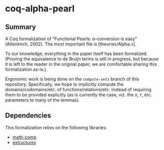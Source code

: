 # coq-alpha-pearl

## Summary

A Coq formalization of "Functional Pearls: α-conversion is easy" (Altenkirch, 2002). The most important file is [theories/Alpha.v].

To our knowledge, everything in the paper itself has been formalized. (Proving the equivalence to de Bruijn terms is still in progress, but because it is left to the reader in the original paper, we are comfortable sharing this formalization as-is.)

Ergonomic work is being done on the `compute-sets` branch of this repository. Specifically, we hope to implicitly compute the domains/codomains/etc. of functions/relations/etc. instead of requiring them to be provided explicitly (as is currently the case, viz. the `X`, `Y`, etc. parameters to many of the lemmas).

## Dependencies

This formalization relies on the following libraries:

  - [math-comp](https://github.com/math-comp/math-comp/)
  - [extructures](https://github.com/arthuraa/extructures/)
